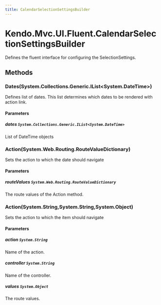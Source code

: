 ```yaml
---
title: CalendarSelectionSettingsBuilder
---
```


# Kendo.Mvc.UI.Fluent.CalendarSelectionSettingsBuilder
Defines the fluent interface for configuring the SelectionSettings.




## Methods


### Dates(System.Collections.Generic.IList\<System.DateTime\>)
Defines list of dates. This list determines which dates to be rendered with action link.


#### Parameters

##### dates `System.Collections.Generic.IList<System.DateTime>`
List of DateTime objects





### Action(System.Web.Routing.RouteValueDictionary)
Sets the action to which the date should navigate


#### Parameters

##### routeValues `System.Web.Routing.RouteValueDictionary`
The route values of the Action method.





### Action(System.String,System.String,System.Object)
Sets the action to which the item should navigate


#### Parameters

##### action `System.String`
Name of the action.

##### controller `System.String`
Name of the controller.

##### values `System.Object`
The route values.






